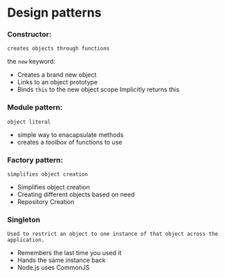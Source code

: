 # Design patterns

### Constructor:

`creates objects through functions`

the `new` keyword:

* Creates a brand new object
* Links to an object prototype
* Binds `this` to the new object scope Implicitly returns this

### Module pattern:

`object literal`

* simple way to enacapsulate methods
* creates a *toolbox* of functions to use

### Factory pattern:

`simplifies object creation`

* Simplifies object creation
* Creating different objects based on need 
* Repository Creation

### Singleton

`Used to restrict an object to one instance of that object across the application.`

* Remembers the last time you used it 
* Hands the same instance back 
* Node.js uses CommonJS
